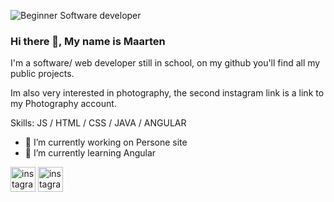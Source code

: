 ![Beginner Software developer](https://i.imgur.com/9Pdb6uA.jpg)

### Hi there 👋, My name is Maarten

I'm a software/ web developer still in school, on my github you'll find all my public projects.

Im also very interested in photography, the second instagram link is a link to my Photography account.

Skills: JS / HTML / CSS / JAVA / ANGULAR

- 🔭 I’m currently working on Persone site 
- 🌱 I’m currently learning Angular 


[<img src='https://cdn-icons-png.flaticon.com/512/174/174855.png' alt='instagram' height='40'>](https://www.instagram.com/_maarten.t/)                       [<img src='https://cdn-icons-png.flaticon.com/512/174/174855.png' alt='instagram' height='40'>](https://www.instagram.com/north_scape/)  
